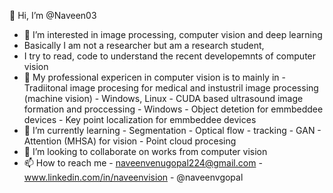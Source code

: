 👋 Hi, I’m @Naveen03
- 👀 I’m interested in image processing, computer vision and deep learning
-   Basically I am not a researcher but am a research student,
-   I try to read, code to understand the recent developemnts of computer vision
- 🌱 My professional expericen in computer vision is to mainly in
              - Tradiitonal image procesing for medical and instustril image processing (machine vision) - Windows, Linux
              - CUDA based ultrasound image formation and proccessing - Windows
              - Object detetion  for emmbeddee devices
              - Key point localization for emmbeddee devices
- 🌱 I’m currently learning 
              - Segmentation
              - Optical flow - tracking
              - GAN
              - Attention (MHSA) for vision
              - Point cloud procesing
- 💞️ I’m looking to collaborate on works from computer vision 
- 📫 How to reach me
              - naveenvenugopal224@gmail.com
              - www.linkedin.com/in/naveenvision
              - @naveenvgopal

<!---
Naveen03/Naveen03 is a ✨ special ✨ repository because its `README.md` (this file) appears on your GitHub profile.
You can click the Preview link to take a look at your changes.
--->
